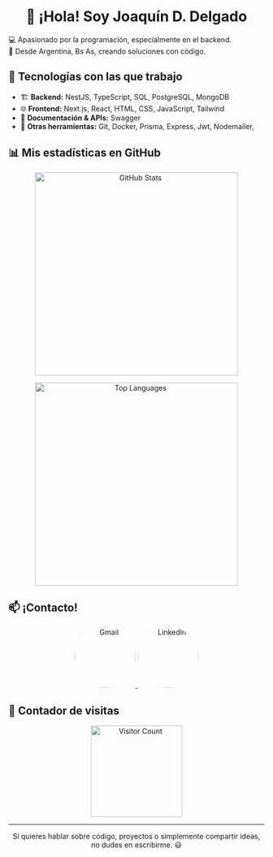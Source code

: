 <h1 align="center">👋 ¡Hola! Soy Joaquín D. Delgado</h1>

<p>
💻 Apasionado por la programación, especialmente en el backend. <br>
📍 Desde Argentina, Bs As, creando soluciones con código.
</p>

## 🚀 Tecnologías con las que trabajo  
- 🏗️ **Backend:** NestJS, TypeScript, SQL, PostgreSQL, MongoDB  
- 🌐 **Frontend:** Next.js, React, HTML, CSS, JavaScript, Tailwind
- 📜 **Documentación & APIs:** Swagger  
- 🔧 **Otras herramientas:** Git, Docker, Prisma, Express, Jwt, Nodemailer,  



## 📊 Mis estadísticas en GitHub  

<p align="center">
<img src="https://github-readme-stats.vercel.app/api?username=JDamianDelgado&show_icons=true&theme=radical" alt="GitHub Stats" width="400" height="400">
</p>

<p align="center">
  <img src="https://github-readme-stats.vercel.app/api/top-langs/?username=JDamianDelgado&layout=compact&theme=radical" alt="Top Languages" width="400" heigth="400">
</p>

## 📫 ¡Contacto!  

<p align="center">
  <a href="mailto:joaquindamian.dev@gmail.com" >
    <img src="https://img.shields.io/badge/Gmail-D14836?style=for-the-badge&logo=gmail&logoColor=white" alt="Gmail" width="120" heigth="100" style="border-radius: 50%;">
  </a>
  <a href="https://www.linkedin.com/in/joaquin-d-delgado-312125351/" >
    <img src="https://img.shields.io/badge/LinkedIn-0A66C2?style=for-the-badge&logo=linkedin&logoColor=white" alt="LinkedIn" width="120" heigth="100" style="border-radius: 50%;">
  </a>
</p>

## 👀 Contador de visitas  

<p align="center" alt="Visitor Count" >
  <img src="https://komarev.com/ghpvc/?username=JDamianDelgado&color=green" alt="Visitor Count" width="180" heigth="120" bod>
</p>

---

<p align="center">Si quieres hablar sobre código, proyectos o simplemente compartir ideas, no dudes en escribirme. 😃</p>
